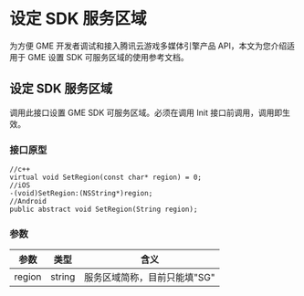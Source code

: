 # 设定 SDK 服务区域

为方便 GME 开发者调试和接入腾讯云游戏多媒体引擎产品 API，本文为您介绍适用于 GME 设置 SDK 可服务区域的使用参考文档。

## 设定 SDK 服务区域

调用此接口设置 GME SDK 可服务区域。必须在调用 Init 接口前调用，调用即生效。

### 接口原型

```
//c++
virtual void SetRegion(const char* region) = 0;
//iOS
-(void)SetRegion:(NSString*)region;
//Android
public abstract void SetRegion(String region);
```

### 参数

|参数|类型|含义|
|----|----|----|
|region|string|服务区域简称，目前只能填"SG" |